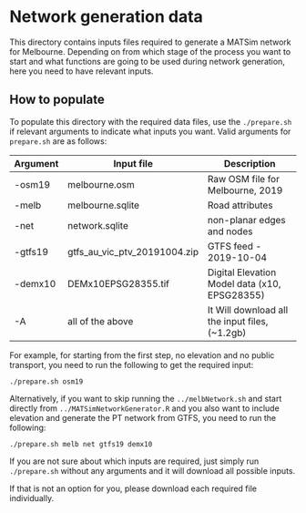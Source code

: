 # Network generation data

This directory contains inputs files required to generate a MATSim network for Melbourne. Depending on from which stage of the process you want to start and what functions are going to be used during network generation, here you need to have relevant inputs.

## How to populate

To populate this directory with the required data files, use the `./prepare.sh` if relevant arguments to indicate what inputs you want.
Valid arguments for `prepare.sh` are as follows:

| Argument | Input file                   | Description                                   |
|----------|------------------------------|-----------------------------------------------|
| -osm19   | melbourne.osm                | Raw OSM file for Melbourne, 2019              |
| -melb    | melbourne.sqlite             | Road attributes                               |
| -net     | network.sqlite               | non-planar edges and nodes                    |
| -gtfs19  | gtfs_au_vic_ptv_20191004.zip | GTFS feed - 2019-10-04                        |
| -demx10  | DEMx10EPSG28355.tif          | Digital Elevation Model data (x10, EPSG28355) |
| -A       | all of the above             | It Will download all the input files, (~1.2gb)|

For example, for starting from the first step, no elevation and no public transport, you need to run the following to get the required input:
```
./prepare.sh osm19
```

Alternatively, if you want to skip running the `../melbNetwork.sh` and start directly from `../MATSimNetworkGenerator.R` and you also want to include elevation and generate the PT network from GTFS, you need to run the following:
```
./prepare.sh melb net gtfs19 demx10
```
If you are not sure about which inputs are required, just simply run `./prepare.sh` without any arguments and it will download all possible inputs.

If that is not an option for you, please download each required file individually.
